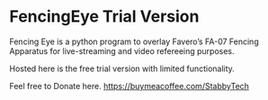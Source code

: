 # FencingEye Trial Version
Fencing Eye is a python program to overlay Favero’s FA-07 Fencing Apparatus for live-streaming and video refereeing purposes.

Hosted here is the free trial version with limited functionality.

Feel free to Donate here. https://buymeacoffee.com/StabbyTech

